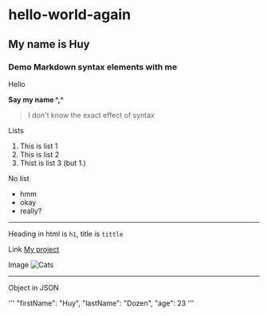 # hello-world-again
## My name is Huy
### Demo Markdown syntax elements with me

Hello

**Say my name ^,^**
> I don't know the exact effect of syntax

Lists
1. This is list 1
2. This is list 2
1. Thist is list 3 (but 1.)

No list
- hmm
- okay
- really?

---
Heading in html is `h1`, title is `tittle`

Link
[My project](https://github.com/HuyDozen/Web10-2022-Base "Hihi")

Image
![Cats](https://www.google.com/url?sa=i&url=https%3A%2F%2Fwww.vanityfair.com%2Fhollywood%2F2020%2F01%2Ftaylor-swift-cats-weird-ass-movie&psig=AOvVaw13U0vgJhiRg8fn2JNaB-sH&ust=1676092667233000&source=images&cd=vfe&ved=0CBAQjRxqFwoTCLiB6PGZiv0CFQAAAAAdAAAAABAR "This is Taylor Swift")

---

Object in JSON

'''
  "firstName": "Huy",
  "lastName": "Dozen",
  "age": 23
'''
